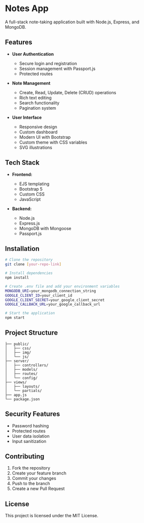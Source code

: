 # Notes App

A full-stack note-taking application built with Node.js, Express, and MongoDB.

## Features

- **User Authentication**
  - Secure login and registration
  - Session management with Passport.js
  - Protected routes

- **Note Management**
  - Create, Read, Update, Delete (CRUD) operations
  - Rich text editing
  - Search functionality
  - Pagination system

- **User Interface**
  - Responsive design
  - Custom dashboard
  - Modern UI with Bootstrap
  - Custom theme with CSS variables
  - SVG illustrations

## Tech Stack

- **Frontend:**
  - EJS templating
  - Bootstrap 5
  - Custom CSS
  - JavaScript

- **Backend:**
  - Node.js
  - Express.js
  - MongoDB with Mongoose
  - Passport.js

## Installation

```bash
# Clone the repository
git clone [your-repo-link]

# Install dependencies
npm install

# Create .env file and add your environment variables
MONGODB_URI=your_mongodb_connection_string
GOOGLE_CLIENT_ID=your_client_id
GOOGLE_CLIENT_SECRET=your_google_client_secret
GOOGLE_CALLBACK_URL=your_google_callback_url

# Start the application
npm start
```

## Project Structure

```
├── public/
│   ├── css/
│   ├── img/
│   └── js/
├── server/
│   ├── controllers/
│   ├── models/
│   ├── routes/
│   └── config/
├── views/
│   ├── layouts/
│   └── partials/
├── app.js
└── package.json
```

## Security Features

- Password hashing
- Protected routes
- User data isolation
- Input sanitization

## Contributing

1. Fork the repository
2. Create your feature branch
3. Commit your changes
4. Push to the branch
5. Create a new Pull Request

## License

This project is licensed under the MIT License.